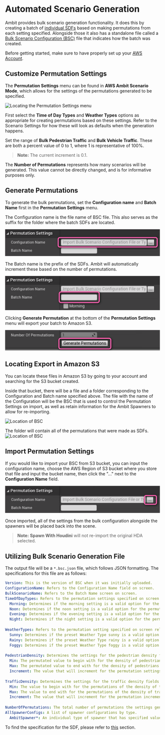 # Automated Scenario Generation

Ambit provides bulk scenario generation functionality. It does this by creating a batch of [individual SDFs](./individual-scenario-generation/) based on making permutations from each setting specified. Alongside those it also has a standalone file called a [Bulk Scenario Configuration (BSC)](#utilizing-bulk-scenario-generation-file) file that indicates how the batch was created. 

Before getting started, make sure to have properly set up your [AWS Account](/aws-setup#setup).

## Customize Permutation Settings

The **Permutation Settings** menu can be found in **AWS Ambit Scenario Mode**, which allows for the settings of the permutations generated to be specified.

![Locating the Permutation Settings menu](./images/bulk-scenario-generation/PermutationSettingsMenu.png)

First select the **Time of Day Types** and **Weather Types** options as appropriate for creating permutations based on these settings. Refer to the Scenario Settings for how these will look as defaults when the generation happens.

Set the range of **Bulk Pedestrian Traffic** and **Bulk Vehicle Traffic**. These are both a percent value of 0 to 1, where 1 is representative of 100%. 
> **Note:** The current increment is 0.1.

The **Number of Permutations** represents how many scenarios will be generated. This value cannot be directly changed, and is for informative purposes only. 

## Generate Permutations

To generate the bulk permutations, set the **Configuration name** and **Batch Name** first in the **Permutation Settings** menu.

The Configuration name is the file name of BSC file. This also serves as the suffix for the folder where the batch SDFs are located.

![Locating the Configuration Name](./images/bulk-scenario-generation/ConfigurationName.png)

The Batch name is the prefix of the SDFs. Ambit will automatically increment these based on the number of permutations.

![Locating the Batch Name](./images/bulk-scenario-generation/BatchName.png)

Clicking **Generate Permutation** at the bottom of the **Permutation Settings** menu will export your batch to Amazon S3.

![Locating the Generation Button](./images/bulk-scenario-generation/GeneratePermutationButton.png)

## Locating Export in Amazon S3

You can locate these files in Amazon S3 by going to your account and searching for the S3 bucket created.

Inside that bucket, there will be a file and a folder corresponding to the Configuration and Batch name specified above.
The file with the name of the Configuration will be the BSC that is used to control the Permutation Settings on import, as well as retain information for the Ambit Spawners to allow for re-importing.

![Location of BSC](./images/bulk-scenario-generation/LocationBSC.png)

The folder will contain all of the permutations that were made as SDFs. 
![Location of BSC](./images/bulk-scenario-generation/LocationPermutations.png)

## Import Permutation Settings

If you would like to import your BSC from S3 bucket, you can input the configuration name, choose the AWS Region of S3 bucket where you store that file and input the bucket name, then click the "..." next to the **Configuration Name** field.

![Locating the Import](./images/bulk-scenario-generation/Import.png)

Once imported, all of the settings from the bulk configuration alongside the spawners will be placed back into the scene. 
> **Note:** **Spawn With Houdini** will not re-import the original HDA selected.

## Utilizing Bulk Scenario Generation File

The output file will be a `*.bsc.json` file, which follows JSON formatting. The specifications for this file are as follows: 
```yaml
Version: This is the version of BSC when it was initially uploaded. 
ConfigurationName: Refers to the Configuration Name field on screen. 
BulkScenarioName: Refers to the Batch Name screen on screen. 
TimeOfDayTypes: Refers to the permutation settings specified on screen relating to the time of day. For the individual values of these, refer to the Preset Time of Day field in the Scenario Settings. 
  Morning: Determines if the morning setting is a valid option for the permutations.
  Noon: Determines if the noon setting is a valid option for the permutations.
  Evening: Determines if the evening setting is a valid option for the permutations. 
  Night: Determines if the night setting is a valid option for the permutations.

WeatherTypes: Refers to the permutation setting specified on screen relating to the weather. For individual values of these, refer to the Weather Types and Weather Parameter fields in the Scenario Settings.
  Sunny: Determines if the preset Weather Type sunny is a valid option for the permutations.
  Rainy: Determines if the preset Weather Type rainy is a valid option for the permutations.
  Foggy: Determines if the preset Weather Type foggy is a valid option for the permutations.

PedestrianDensity: Determines the settings for the pedestrian density fields. 
  Min: The permutated value to begin with for the density of pedestrians. Represented as a percent [0,1]. 
  Max: The permutated value to end with for the density of pedestrians. Represented as a percent [0,1].
  Increment: The value that will increment for the permutation settings.

TrafficDensity: Determines the settings for the traffic density fields. 
  Min: The value to begin with for the permutations of the density of traffic. Represented as a percent [0,1]. 
  Max: The value to end with for the permutations of the density of traffic. Represented as a percent [0,1].
  Increment: The value that will increment for the permutation increment. 

NumberOfPermutations: The total number of permutations the settings generate. 
AllSpawnerConfigs: A list of spawner configurations by type. 
  AmbitSpawner*: An individual type of spawner that has specified values for it. Each spawner has its own settings.
```

To find the specification for the SDF, please refer to [this](./individual-scenario-generation.md#utilizing-scenario-definition-file) section.
